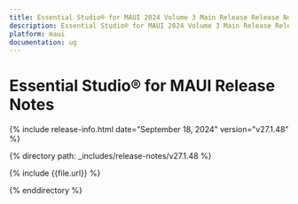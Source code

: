 ```yaml
---
title: Essential Studio® for MAUI 2024 Volume 3 Main Release Release Notes  
description: Essential Studio® for MAUI 2024 Volume 3 Main Release Release Notes  
platform: maui
documentation: ug
---
```


# Essential Studio® for MAUI  Release Notes  

{% include release-info.html date="September 18, 2024"  version="v27.1.48" %}

{% directory path: _includes/release-notes/v27.1.48 %}

{% include {{file.url}} %}

{% enddirectory %}

